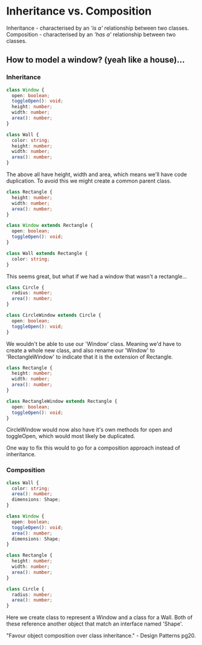# Inheritance vs. Composition

Inheritance - characterised by an _'is a'_ relationship between two classes.
Composition - characterised by an _'has a'_ relationship between two classes.

## How to model a window? (yeah like a house)...

### Inheritance

```typescript
class Window {
  open: boolean;
  toggleOpen(): void;
  height: number;
  width: number;
  area(): number;
}

class Wall {
  color: string;
  height: number;
  width: number;
  area(): number;
}
```

The above all have height, width and area, which means we'll have code duplication.
To avoid this we might create a common parent class.

```typescript
class Rectangle {
  height: number;
  width: number;
  area(): number;
}

class Window extends Rectangle {
  open: boolean;
  toggleOpen(): void;
}

class Wall extends Rectangle {
  color: string;
}
```

This seems great, but what if we had a window that wasn't a rectangle...

```typescript
class Circle {
  radius: number;
  area(): number;
}

class CircleWindow extends Circle {
  open: boolean;
  toggleOpen(): void;
}
```

We wouldn't be able to use our 'Window' class. Meaning we'd have to create a whole new class, and also rename our 'Window' to 'RectangleWindow' to indicate that it is the extension of Rectangle.

```typescript
class Rectangle {
  height: number;
  width: number;
  area(): number;
}

class RectangleWindow extends Rectangle {
  open: boolean;
  toggleOpen(): void;
}
```

CircleWindow would now also have it's own methods for open and toggleOpen, which would most likely be duplicated.

One way to fix this would to go for a composition approach instead of inheritance.

### Composition

```typescript
class Wall {
  color: string;
  area(): number;
  dimensions: Shape;
}

class Window {
  open: boolean;
  toggleOpen(): void;
  area(): number;
  dimensions: Shape;
}

class Rectangle {
  height: number;
  width: number;
  area(): number;
}

class Circle {
  radius: number;
  area(): number;
}
```

Here we create class to represent a Window and a class for a Wall. Both of these reference another object that match an interface named 'Shape'.

"Favour object composition over class inheritance." - Design Patterns pg20.
